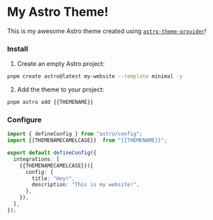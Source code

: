 # My Astro Theme!

This is my awesome Astro theme created using [`astro-theme-provider`](https://github.com/astrolicious/astro-theme-provider)!

### Install

1. Create an empty Astro project:

```sh
pnpm create astro@latest my-website --template minimal -y
```

2. Add the theme to your project:

```sh
pnpm astro add {{THEMENAME}}
```

### Configure

```ts
import { defineConfig } from "astro/config";
import {{THEMENAMECAMELCASE}}  from "{{THEMENAME}}";

export default defineConfig({
  integrations: [
    {{THEMENAMECAMELCASE}}({
      config: {
        title: "Hey!",
        description: "This is my website!",
      },
    }),
  ],
});

```
